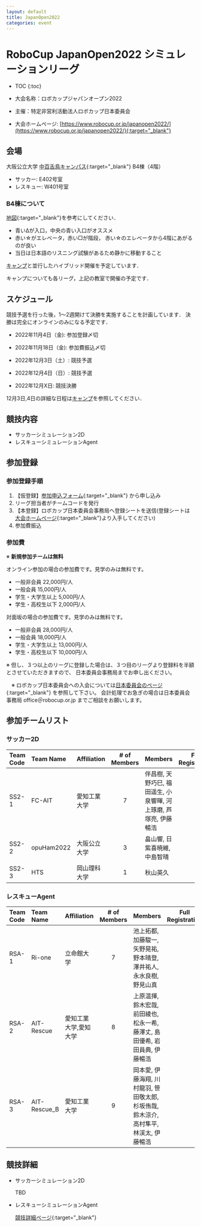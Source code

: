 ```yaml
---
layout: default
title: JapanOpen2022
categories: event
---
```


# RoboCup JapanOpen2022 シミュレーションリーグ

- TOC
{:toc}


- 大会名称：ロボカップジャパンオープン2022
- 主催：特定非営利活動法人ロボカップ日本委員会
- 大会ホームページ: [https://www.robocup.or.jp/japanopen2022/](https://www.robocup.or.jp/japanopen2022/){:target="_blank"}

## 会場

大阪公立大学 [中百舌鳥キャンパス](https://www.osakafu-u.ac.jp/info/campus/nakamozu/){:target="_blank"} B4棟（4階）
- サッカー: E402号室
- レスキュー: W401号室

### B4棟について

[地図](https://github.com/rcsimjp/rcsimjp.github.io/blob/master/events/2022/B4%E6%A3%9F%E9%80%B2%E5%85%A5%E7%B5%8C%E8%B7%AF.png){:target="_blank"}を参考にしてください．

- 青いΔが入口，中央の青い入口がオススメ
- 赤い☆がエレベータ，赤い□が階段， 赤い☆のエレベータから4階にあがるのが良い
- 当日は日本語のリスニング試験があるため静かに移動すること

[キャンプ](camp)と並行したハイブリッド開催を予定しています．

キャンプについても各リーグ，上記の教室で開催の予定です．

## スケジュール

競技予選を行った後，1〜2週開けて決勝を実施することを計画しています．
決勝は完全にオンラインのみになる予定です．

- 2022年11月4日（金): 参加登録〆切
- 2022年11月18日（金): 参加費振込〆切

- 2022年12月3日（土）: 競技予選
- 2022年12月4日（日）: 競技予選
- 2022年12月X日: 競技決勝

12月3日,4日の詳細な日程は[キャンプ](camp)を参照してください．

## 競技内容

- サッカーシミュレーション2D
- レスキューシミュレーションAgent


## 参加登録

### 参加登録手順

  1. 【仮登録】[参加申込フォーム](https://forms.gle/84TsjKeQ3KsJt5Qk6){:target="_blank"} から申し込み
  1. リーグ担当者がチームコードを発行
  1. 【本登録】ロボカップ日本委員会事務局へ登録シートを送信(登録シートは[大会ホームページ](https://www.robocup.or.jp/japanopen2022/){:target="_blank"}より入手してください)
  1. 参加費振込

### 参加費

※ **新規参加チームは無料**

オンライン参加の場合の参加費です。見学のみは無料です。
 - 一般非会員 22,000円/人
 - 一般会員 15,000円/人
 - 学生・大学生以上 5,000円/人
 - 学生・高校生以下 2,000円/人

対面坂の場合の参加費です。見学のみは無料です。
 - 一般非会員 28,000円/人
 - 一般会員 18,000円/人
 - 学生・大学生以上 13,000円/人
 - 学生・高校生以下 10,000円/人

※ 但し、３つ以上のリーグに登録した場合は、３つ目のリーグより登録料を半額とさせていただきますので、
日本委員会事務局までお申し出ください。

　※ ロボカップ日本委員会への入会については[日本委員会のページ](http://www.robocup.or.jp/about/membership.html){:target="_blank"} を参照して下さい。
  会計処理でお急ぎの場合は日本委員会事務局 office＠robocup.or.jp までご相談をお願いします。

## 参加チームリスト

### サッカー2D

|Team Code |Team Name |Affiliation |# of Members |Members |Full Registration |
| :---     | :---     | :---       | :---:       | :---   | :---:            |
| SS2-1    | FC-AIT   | 愛知工業大学   | 7           |伴昌樹, 天野巧巳, 福田遥生, 小泉響暉, 河上琢磨, 芦塚亮, 伊藤暢浩|  |
| SS2-2    | opuHam2022 | 大阪公立大学 | 3           |畠山響, 日紫喜暁維, 中島智晴| |
| SS2-3    | HTS      | 岡山理科大学   | 1           |秋山英久| |

### レスキューAgent

|Team Code |Team Name |Affiliation |# of Members |Members |Full Registration |
| :---     | :---     | :---       | :---:       | :---   | :---:            |
| RSA-1    | Ri-one   | 立命館大学    | 7           |池上拓都, 加藤駿一, 矢野晃祐, 野本晴登, 澤井祐人, 永水良樹, 野見山真|  |
| RSA-2    | AIT-Rescue | 愛知工業大学,愛知大学 | 8    |上原温揮, 鈴木宏哉, 前田綾也, 松永一希, 藤澤丈, 島田優希, 岩田員典, 伊藤暢浩| |
| RSA-3    | AIT-Rescue_B | 愛知工業大学  | 9      |岡本愛, 伊藤海翔, 川村龍羽, 笹田敬太郎, 杉坂侑哉, 鈴木涼介, 高村隼平, 林渓太, 伊藤暢浩| |

## 競技詳細

- サッカーシミュレーション2D

  TBD

- レスキューシミュレーションAgent

  [競技詳細ページ](https://maslab.aitech.ac.jp/codimd/s/NKwdeKyjS){:target="_blank"}
